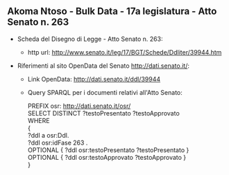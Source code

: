 ## Akoma Ntoso - Bulk Data - 17a legislatura - Atto Senato n. 263 ##

* Scheda del Disegno di Legge - Atto Senato n. 263:
	* http url: http://www.senato.it/leg/17/BGT/Schede/Ddliter/39944.htm

* Riferimenti al sito OpenData del Senato http://dati.senato.it/:
	* Link OpenData: http://dati.senato.it/ddl/39944
	* Query SPARQL per i documenti relativi all'Atto Senato:

        PREFIX osr: <http://dati.senato.it/osr/>  
		SELECT DISTINCT ?testoPresentato ?testoApprovato  
		WHERE  
		{  
		    ?ddl a osr:Ddl.  
		    ?ddl osr:idFase 263 .  
		    OPTIONAL { ?ddl osr:testoPresentato ?testoPresentato }  
		    OPTIONAL { ?ddl osr:testoApprovato ?testoApprovato }  
		}
		